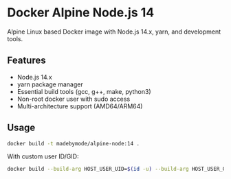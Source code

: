 # Docker Alpine Node.js 14

Alpine Linux based Docker image with Node.js 14.x, yarn, and development tools.

## Features

- Node.js 14.x
- yarn package manager
- Essential build tools (gcc, g++, make, python3)
- Non-root docker user with sudo access
- Multi-architecture support (AMD64/ARM64)

## Usage

```bash
docker build -t madebymode/alpine-node:14 .
```

With custom user ID/GID:

```bash
docker build --build-arg HOST_USER_UID=$(id -u) --build-arg HOST_USER_GID=$(id -g) -t madebymode/alpine-node:14 .
```